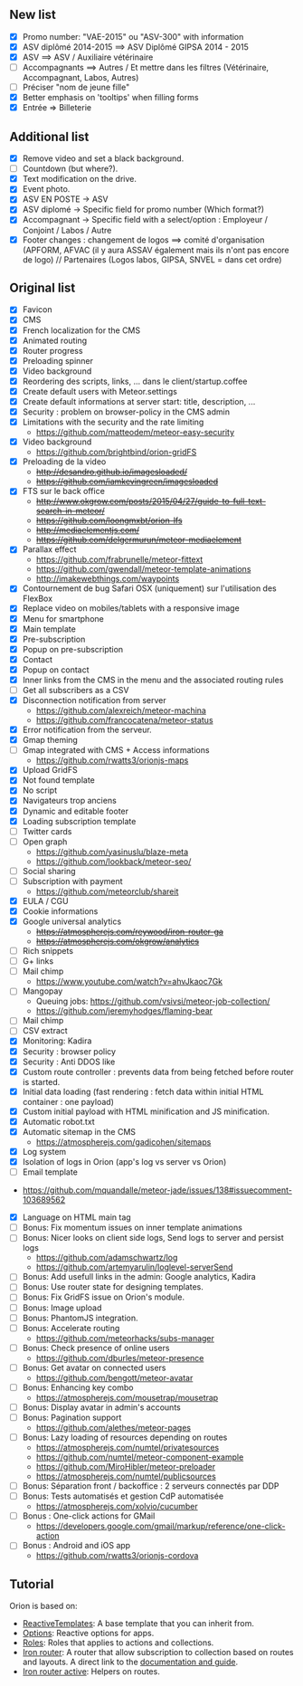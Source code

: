 ## New list
- [X] Promo number: "VAE-2015" ou "ASV-300" with information
- [X] ASV diplômé 2014-2015 ==> ASV Diplômé GIPSA 2014 - 2015
- [X] ASV ==> ASV / Auxiliaire vétérinaire
- [ ] Accompagnants ==> Autres / Et mettre dans les filtres (Vétérinaire, Accompagnant, Labos, Autres)
- [ ] Préciser "nom de jeune fille"
- [X] Better emphasis on 'tooltips' when filling forms
- [X] Entrée => Billeterie

## Additional list
- [X] Remove video and set a black background.
- [ ] Countdown (but where?).
- [X] Text modification on the drive.
- [X] Event photo.
- [X] ASV EN POSTE -> ASV
- [X] ASV diplomé -> Specific field for promo number (Which format?)
- [X] Accompagnant -> Specific field with a select/option : Employeur / Conjoint / Labos / Autre
- [X] Footer changes : changement de logos ==> comité d'organisation (APFORM, AFVAC (il y aura ASSAV également mais  ils n'ont pas encore de logo) // Partenaires (Logos labos, GIPSA, SNVEL = dans cet ordre)

## Original list
- [X] Favicon
- [X] CMS
- [X] French localization for the CMS
- [X] Animated routing
- [X] Router progress
- [X] Preloading spinner
- [X] Video background
- [X] Reordering des scripts, links, ... dans le client/startup.coffee
- [X] Create default users with Meteor.settings
- [X] Create default informations at server start: title, description, ...
- [X] Security : problem on browser-policy in the CMS admin
- [X] Limitations with the security and the rate limiting
  - https://github.com/matteodem/meteor-easy-security
- [X] Video background
  - https://github.com/brightbind/orion-gridFS
- [X] Preloading de la video
  - ~~http://desandro.github.io/imagesloaded/~~
  - ~~https://github.com/iamkevingreen/imagesloaded~~
- [X] FTS sur le back office
  - ~~http://www.okgrow.com/posts/2015/04/27/guide-to-full-text-search-in-meteor/~~
  - ~~https://github.com/loongmxbt/orion-lfs~~
  - ~~http://mediaelementjs.com/~~
  - ~~https://github.com/delgermurun/meteor-mediaelement~~
- [X] Parallax effect
  - https://github.com/frabrunelle/meteor-fittext
  - https://github.com/gwendall/meteor-template-animations
  - http://imakewebthings.com/waypoints
- [X] Contournement de bug Safari OSX (uniquement) sur l'utilisation des FlexBox
- [X] Replace video on mobiles/tablets with a responsive image
- [X] Menu for smartphone
- [X] Main template
- [X] Pre-subscription
- [X] Popup on pre-subscription
- [X] Contact
- [X] Popup on contact
- [X] Inner links from the CMS in the menu and the associated routing rules
- [ ] Get all subscribers as a CSV
- [X] Disconnection notification from server
  - https://github.com/alexreich/meteor-machina
  - https://github.com/francocatena/meteor-status
- [X] Error notification from the serveur.
- [X] Gmap theming
- [ ] Gmap integrated with CMS + Access informations
  - https://github.com/rwatts3/orionjs-maps
- [X] Upload GridFS
- [X] Not found template
- [X] No script
- [X] Navigateurs trop anciens
- [X] Dynamic and editable footer
- [X] Loading subscription template
- [ ] Twitter cards
- [ ] Open graph
  - https://github.com/yasinuslu/blaze-meta
  - https://github.com/lookback/meteor-seo/
- [ ] Social sharing
- [ ] Subscription with payment
  - https://github.com/meteorclub/shareit
- [X] EULA / CGU
- [X] Cookie informations
- [X] Google universal analytics
  - ~~https://atmospherejs.com/reywood/iron-router-ga~~
  - ~~https://atmospherejs.com/okgrow/analytics~~
- [ ] Rich snippets
- [ ] G+ links
- [ ] Mail chimp
  - https://www.youtube.com/watch?v=ahvJkaoc7Gk
- [ ] Mangopay
  - Queuing jobs: https://github.com/vsivsi/meteor-job-collection/
  - https://github.com/jeremyhodges/flaming-bear
- [ ] Mail chimp
- [ ] CSV extract
- [X] Monitoring: Kadira
- [X] Security : browser policy
- [X] Security : Anti DDOS like
- [X] Custom route controller : prevents data from being fetched before
  router is started.
- [X] Initial data loading (fast rendering :
  fetch data within initial HTML container : one payload)
- [X] Custom initial payload with HTML minification and JS minification.
- [X] Automatic robot.txt
- [X] Automatic sitemap in the CMS
  - https://atmospherejs.com/gadicohen/sitemaps
- [X] Log system
- [X] Isolation of logs in Orion (app's log vs server vs Orion)
- [ ] Email template
 - https://github.com/mquandalle/meteor-jade/issues/138#issuecomment-103689562
- [X] Language on HTML main tag
- [ ] Bonus: Fix momentum issues on inner template animations
- [ ] Bonus: Nicer looks on client side logs, Send logs to server and persist logs
  - https://github.com/adamschwartz/log
  - https://github.com/artemyarulin/loglevel-serverSend
- [ ] Bonus: Add usefull links in the admin: Google analytics, Kadira
- [ ] Bonus: Use router state for designing templates.
- [ ] Bonus: Fix GridFS issue on Orion's module.
- [ ] Bonus: Image upload
- [ ] Bonus: PhantomJS integration.
- [ ] Bonus: Accelerate routing
  - https://github.com/meteorhacks/subs-manager
- [ ] Bonus: Check presence of online users
  - https://github.com/dburles/meteor-presence
- [ ] Bonus: Get avatar on connected users
  - https://github.com/bengott/meteor-avatar
- [ ] Bonus: Enhancing key combo
  - https://atmospherejs.com/mousetrap/mousetrap
- [ ] Bonus: Display avatar in admin's accounts
- [ ] Bonus: Pagination support
  - https://github.com/alethes/meteor-pages
- [ ] Bonus: Lazy loading of resources depending on routes
  - https://atmospherejs.com/numtel/privatesources
  - https://github.com/numtel/meteor-component-example
  - https://github.com/MiroHibler/meteor-preloader
  - https://atmospherejs.com/numtel/publicsources
- [ ] Bonus: Séparation front / backoffice : 2 serveurs connectés par DDP
- [ ] Bonus: Tests automatisés et gestion CdP automatisée
  - https://atmospherejs.com/xolvio/cucumber
- [ ] Bonus : One-click actions for GMail
  - https://developers.google.com/gmail/markup/reference/one-click-action
- [ ] Bonus : Android and iOS app
  - https://github.com/rwatts3/orionjs-cordova

## Tutorial
Orion is based on:

- [ReactiveTemplates](https://github.com/nicolaslopezj/reactive-templates): A base template that you can inherit from.
- [Options](https://github.com/nicolaslopezj/options): Reactive options for apps.
- [Roles](https://github.com/nicolaslopezj/roles): Roles that applies to actions and collections.
- [Iron router](https://github.com/iron-meteor/iron-router): A router that allow subscription to collection based on routes and layouts. A direct link to the [documentation and guide](https://github.com/iron-meteor/iron-router/blob/devel/Guide.md).
- [Iron router active](https://github.com/zimme/meteor-iron-router-active): Helpers on routes.

